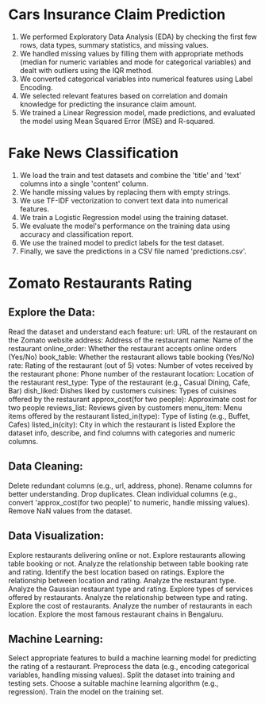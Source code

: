 # Cars Insurance Claim Prediction

1. We performed Exploratory Data Analysis (EDA) by checking the first few rows, data types, summary statistics, and missing values.
2. We handled missing values by filling them with appropriate methods (median for numeric variables and mode for categorical variables) and dealt with outliers using the IQR method.
3. We converted categorical variables into numerical features using Label Encoding.
4. We selected relevant features based on correlation and domain knowledge for predicting the insurance claim amount.
5. We trained a Linear Regression model, made predictions, and evaluated the model using Mean Squared Error (MSE) and R-squared.

# Fake News Classification

1. We load the train and test datasets and combine the 'title' and 'text' columns into a single 'content' column.
2. We handle missing values by replacing them with empty strings.
3. We use TF-IDF vectorization to convert text data into numerical features.
4. We train a Logistic Regression model using the training dataset.
5. We evaluate the model's performance on the training data using accuracy and classification report.
6. We use the trained model to predict labels for the test dataset.
7. Finally, we save the predictions in a CSV file named 'predictions.csv'.

# Zomato Restaurants Rating
## Explore the Data:
Read the dataset and understand each feature:
url: URL of the restaurant on the Zomato website
address: Address of the restaurant
name: Name of the restaurant
online_order: Whether the restaurant accepts online orders (Yes/No)
book_table: Whether the restaurant allows table booking (Yes/No)
rate: Rating of the restaurant (out of 5)
votes: Number of votes received by the restaurant
phone: Phone number of the restaurant
location: Location of the restaurant
rest_type: Type of the restaurant (e.g., Casual Dining, Cafe, Bar)
dish_liked: Dishes liked by customers
cuisines: Types of cuisines offered by the restaurant
approx_cost(for two people): Approximate cost for two people
reviews_list: Reviews given by customers
menu_item: Menu items offered by the restaurant
listed_in(type): Type of listing (e.g., Buffet, Cafes)
listed_in(city): City in which the restaurant is listed
Explore the dataset info, describe, and find columns with categories and numeric columns.

## Data Cleaning:
Delete redundant columns (e.g., url, address, phone).
Rename columns for better understanding.
Drop duplicates.
Clean individual columns (e.g., convert 'approx_cost(for two people)' to numeric, handle missing values).
Remove NaN values from the dataset.
## Data Visualization:

Explore restaurants delivering online or not.
Explore restaurants allowing table booking or not.
Analyze the relationship between table booking rate and rating.
Identify the best location based on ratings.
Explore the relationship between location and rating.
Analyze the restaurant type.
Analyze the Gaussian restaurant type and rating.
Explore types of services offered by restaurants.
Analyze the relationship between type and rating.
Explore the cost of restaurants.
Analyze the number of restaurants in each location.
Explore the most famous restaurant chains in Bengaluru.

## Machine Learning:
Select appropriate features to build a machine learning model for predicting the rating of a restaurant.
Preprocess the data (e.g., encoding categorical variables, handling missing values).
Split the dataset into training and testing sets.
Choose a suitable machine learning algorithm (e.g., regression).
Train the model on the training set.
